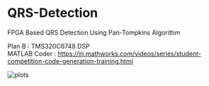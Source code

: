 # QRS-Detection
FPGA Based QRS Detection Using Pan-Tompkins Algorithm

Plan B : TMS320C6748 DSP  
MATLAB Coder : https://in.mathworks.com/videos/series/student-competition-code-generation-training.html  

![plots](https://github.com/user-attachments/assets/d78c68ed-b687-4f56-a153-13b358acd7be)
